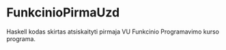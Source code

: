# FunkcinioPirmaUzd
Haskell kodas skirtas atsiskaityti pirmaja VU Funkcinio Programavimo kurso programa.
